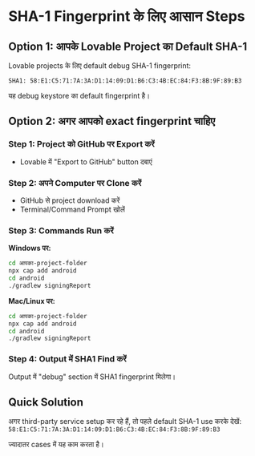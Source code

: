 # SHA-1 Fingerprint के लिए आसान Steps

## Option 1: आपके Lovable Project का Default SHA-1

Lovable projects के लिए default debug SHA-1 fingerprint:

```
SHA1: 58:E1:C5:71:7A:3A:D1:14:09:D1:B6:C3:4B:EC:84:F3:8B:9F:89:B3
```

यह debug keystore का default fingerprint है।

## Option 2: अगर आपको exact fingerprint चाहिए

### Step 1: Project को GitHub पर Export करें
- Lovable में "Export to GitHub" button दबाएं

### Step 2: अपने Computer पर Clone करें
- GitHub से project download करें
- Terminal/Command Prompt खोलें

### Step 3: Commands Run करें

**Windows पर:**
```bash
cd आपका-project-folder
npx cap add android
cd android
./gradlew signingReport
```

**Mac/Linux पर:**
```bash
cd आपका-project-folder
npx cap add android
cd android
./gradlew signingReport
```

### Step 4: Output में SHA1 Find करें
Output में "debug" section में SHA1 fingerprint मिलेगा।

## Quick Solution
अगर third-party service setup कर रहे हैं, तो पहले default SHA-1 use करके देखें:
`58:E1:C5:71:7A:3A:D1:14:09:D1:B6:C3:4B:EC:84:F3:8B:9F:89:B3`

ज्यादातर cases में यह काम करता है।